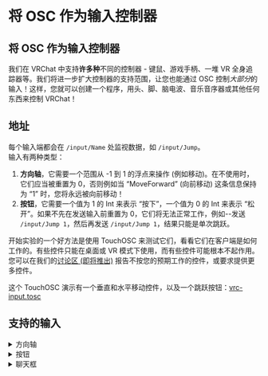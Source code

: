 # 将 OSC 作为输入控制器

## 将 OSC 作为输入控制器

我们在 VRChat 中支持**许多种**不同的控制器 - 键鼠、游戏手柄、一堆 VR 全身追踪器等。我们将进一步扩大控制器的支持范围，让您也能通过 OSC 控制*大部分*的输入！这样，您就可以创建一个程序，用头、脚、脑电波、音乐音序器或其他任何东西来控制 VRChat！

## 地址

每个输入端都会在 `/input/Name` 处监视数据，如 `/input/Jump`。<br>
输入有两种类型：

1. **方向轴**，它需要一个范围从 -1 到 1 的浮点来操作 (例如移动)。在不使用时，它们应当被重置为 0，否则例如当 “MoveForward” (向前移动) 这条信息保持为 “1” 时，您将永远被向前移动！
2. **按钮**，它需要一个值为 1 的 Int 来表示 “按下”，一个值为 0 的 Int 来表示 “松开”。如果不先在发送输入前重置为 0，它们将无法正常工作，例如--发送 `/input/Jump 1`，然后再发送 `/input/Jump 1`，结果只能是单次跳跃。

开始实验的一个好方法是使用 TouchOSC 来测试它们，看看它们在客户端是如何工作的。有些控件只能在桌面或 VR 模式下使用，而有些控件可能根本不起作用。您可以在我们的[讨论区 (即将推出)](./osc-as-input-controller#) 报告不按您的预期工作的控件，或要求提供更多控件。

这个 TouchOSC 演示有一个垂直和水平移动控件，以及一个跳跃按钮：[vrc-input.tosc](https:/github.com/vrchat-community/osc/raw/main/files/touch-osc/vrc-input.tosc)

## 支持的输入

<details> 

<summary>方向轴</summary>

`/input/Vertical`：向前移动 (1) 或向后移动 (-1)

`/input/Horizontal`：向右移动 (1) 或向左移动 (-1)

`/input/LookHorizontal`：向左看和向右看。在桌面模式下，如果开启了 “舒适转向” 功能，当值为 1 时，VR 将进行快速转向。

`/input/UseAxisRight`：使用手上的物品 - 不一定有效

`/input/GrabAxisRight`：抓取物品 - 不一定有效

`/input/MoveHoldFB`：向前移动 (1) 或向后移动 (-1) 所持对象

`/input/SpinHoldCwCcw`：顺时针旋转或逆时针旋转所持对象

`/input/SpinHoldUD`：向上或向下旋转所持对象

`/input/SpinHoldLR`：向左或向右旋转所持对象

</details>

<details> 

<summary>按钮</summary>

`/input/MoveForward`：当此值为 1 时，向前移动。

`/input/MoveBackward`：当此值为 1 时，向后移动。

`/input/MoveLeft`：当此值为 1 时，向左移动。

`/input/MoveRight`：当此值为 1 时，向右移动。

`/input/LookLeft`：当此值为 1 时，向左转动。在桌面中视角会平滑转动，如果开启了 “舒适转向” 功能，VR 将进行快速转向。

`/input/LookRight`：当此值为 1 时，向右转动。在桌面中视角会平滑转动，如果开启了 “舒适转向” 功能，VR 将进行快速转向。

`/input/Jump`：如果您所在的世界支持跳跃，则该输入使您跳跃。

`/input/Run`：如果您所在的世界支持奔跑，则该输入使您跑起来。

`/input/ComfortLeft`：向左快转 - 仅限 VR。

`/input/ComfortRight`：向右快转 - 仅限 VR。

`/input/DropRight`：丢掉右手所持物品 - 仅限 VR。

`/input/UseRight`：使用被右手高亮显示的物品 - 仅限 VR。

`/input/GrabRight`：抓取被右手高亮显示的物品 - 仅限 VR。

`/input/DropLeft`：丢掉左手所持物品 - 仅限 VR。

`/input/UseLeft`：使用被左手高亮显示的物品 - 仅限 VR。

`/input/GrabLeft`：抓取被左手高亮显示的物品 - 仅限 VR。

`/input/PanicButton` 打开安全模式。

`/input/QuickMenuToggleLeft`：开关快捷菜单。如果当前该输入为 “0”，则在收到 “1” 时切换。

`/input/QuickMenuToggleRight` 打开/关闭快捷菜单。如果当前该输入为 “0”，则在收到 “1” 时切换。

`/input/Voice`：开关语音 - 操作取决于设置中是否打开了 “开关语音”。如果开启，那么从 0 到 1 的变化将切换静音状态。如果关闭了 “切换语音”，则其功能与按下静音类似 - 1 表示静音，0 表示取消静音。

</details>

<details> 

<summary>聊天框</summary>

`/chatbox/input s b n` 在聊天框中输入文字。如果布尔参数 `b` 为 True，则绕过键盘立即输入并发送 `s` 中的文本。如果布尔数 `b` 为 False，则打开键盘输入框并输入所提供的文本。`n` 是一个额外的布尔参数，设置为 False 时不会触发通知 SFX (如果未指定，默认为 True)。

`/chatbox/typing b` 打开或关闭打字指示器。

</details>
